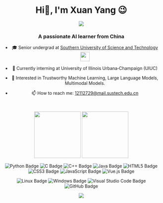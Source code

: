 <h1 align="center">Hi👋, I'm Xuan Yang 😉</h1>
<center>

![](https://github.com/halfrost/halfrost/blob/master/icons/header_1.png)

<h3 align="center">A passionate AI learner from China</h3>

- 🎓 Senior undergrad at <a href="https://www.sustech.edu.cn/">Southern University of Science and Technology</a> <img src="https://media.giphy.com/media/WUlplcMpOCEmTGBtBW/giphy.gif" width="30">

- 🌱 Currently interning at University of Illinois Urbana‑Champaign (UIUC)

- 🧐 Interested in Trustworthy Machine Learning, Large Language Models, Multimodal Models.

- 📫 How to reach me: 12112729@mail.sustech.edu.cn
<div>&nbsp;</div>

<!-- GitHub 数据统计 -->
<p align='center'>
<img height="150px" src="https://github-readme-stats.vercel.app/api?username=TorresYangX&hide_title=true&hide_border=true&show_icons=true&include_all_commits=true&line_height=21&theme=tokyonight" />
<img height="150px" src="https://github-readme-stats.vercel.app/api/top-langs/?username=TorresYangX&hide_title=true&hide_border=true&layout=compact&langs_count=6&theme=tokyonight"/><br>
</p>

<div align='center'>
  
  ![Python Badge](https://img.shields.io/badge/Python-3776AB?logo=python&logoColor=fff&style=flat)
  ![C Badge](https://img.shields.io/badge/C-A8B9CC?logo=c&logoColor=fff&style=flat)
  ![C++ Badge](https://img.shields.io/badge/C%2B%2B-00599C?logo=cplusplus&logoColor=fff&style=flat)
  ![Java Badge](https://img.shields.io/badge/java-%23ED8B00.svg?logo=openjdk&logoColor=fff&style=flat)
  ![HTML5 Badge](https://img.shields.io/badge/HTML5-E34F26?logo=html5&logoColor=fff&style=flat)
  ![CSS3 Badge](https://img.shields.io/badge/CSS3-1572B6?logo=css3&logoColor=fff&style=flat)
  ![JavaScript Badge](https://img.shields.io/badge/JavaScript-F7DF1E?logo=javascript&logoColor=000&style=flat)
  ![Vue.js Badge](https://img.shields.io/badge/Vue.js-4FC08D?logo=vuedotjs&logoColor=fff&style=flat)

  ![Linux Badge](https://img.shields.io/badge/Linux-FCC624?logo=linux&logoColor=000&style=flat)
  ![Windows Badge](https://img.shields.io/badge/Windows-0078D6?logo=windows&logoColor=fff&style=flat)
  ![Visual Studio Code Badge](https://img.shields.io/badge/Visual%20Studio%20Code-007ACC?logo=visualstudiocode&logoColor=fff&style=flat)
  ![GitHub Badge](https://img.shields.io/badge/GitHub-181717?logo=github&logoColor=fff&style=flat)

  <!-- programming tool icon 编程工具图标 -->
  <img src="https://skillicons.dev/icons?i=python,java,c,cpp,vscode,idea,git,github,twitter,instagram" /><br>
</div>
